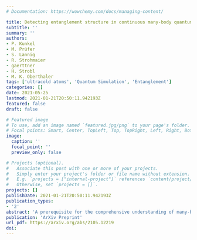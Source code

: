 ```yaml
---
# Documentation: https://wowchemy.com/docs/managing-content/

title: Detecting entanglement structure in continuous many-body quantum systems
subtitle: ''
summary: ''
authors:
- P. Kunkel
- M. Prüfer
- S. Lannig
- R. Strohmaier
- gaerttner
- H. Strobl
- M. K. Oberthaler
tags: ['ultracold atoms', 'Quantum Simulation', 'Entanglement']
categories: []
date: 2021-05-25
lastmod: 2021-01-21T20:50:11.942193Z
featured: false
draft: false

# Featured image
# To use, add an image named `featured.jpg/png` to your page's folder.
# Focal points: Smart, Center, TopLeft, Top, TopRight, Left, Right, BottomLeft, Bottom, BottomRight.
image:
  caption: ''
  focal_point: ''
  preview_only: false

# Projects (optional).
#   Associate this post with one or more of your projects.
#   Simply enter your project's folder or file name without extension.
#   E.g. `projects = ["internal-project"]` references `content/project/deep-learning/index.md`.
#   Otherwise, set `projects = []`.
projects: []
publishDate: 2021-01-21T20:50:11.942193Z
publication_types:
- '2'
abstract: 'A prerequisite for the comprehensive understanding of many-body quantum systems is a characterization in terms of their entanglement structure. The experimental detection of entanglement in spatially extended many-body systems describable by quantum fields still presents a major challenge. We develop a general scheme for certifying entanglement and demonstrate it by revealing entanglement between distinct subsystems of a spinor Bose-Einstein condensate. Our scheme builds on the spatially resolved simultaneous detection of the quantum field in two conjugate observables which allows the experimental confirmation of quantum correlations between local as well as non-local partitions of the system. The detection of squeezing in Bogoliubov modes in a multi-mode setting illustrates its potential to boost the capabilities of quantum simulations to study entanglement in spatially extended many-body systems. '
publication: 'ArXiv Preprint'
url_pdf: https://arxiv.org/abs/2105.12219
doi: 
---
```

